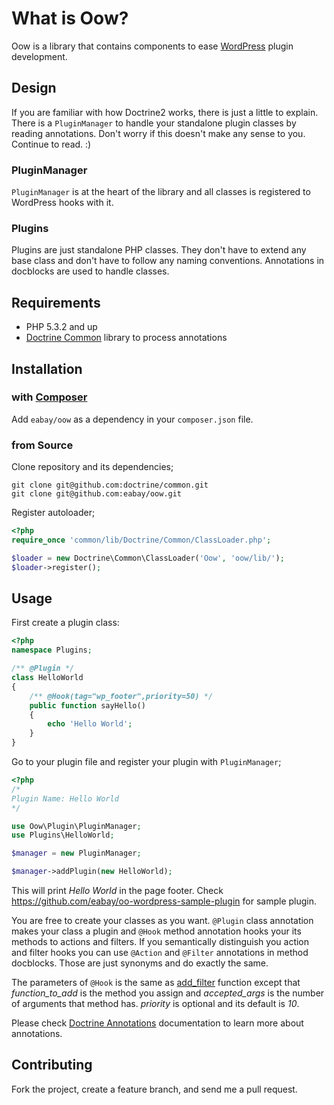 # What is Oow?

Oow is a library that contains components to ease [WordPress] plugin development.


## Design

If you are familiar with how Doctrine2 works, there is just a little to explain. There is a `PluginManager` to handle your standalone plugin classes by reading annotations. Don't worry if this doesn't make any sense to you. Continue to read. :)


### PluginManager

`PluginManager` is at the heart of the library and all classes is registered to WordPress hooks with it.


### Plugins

Plugins are just standalone PHP classes. They don't have to extend any base class and don't have to follow any naming conventions. Annotations in docblocks are used to handle classes. 


## Requirements

* PHP 5.3.2 and up
* [Doctrine Common] library to process annotations


## Installation

### with [Composer]

Add `eabay/oow` as a dependency in your `composer.json` file.

### from Source

Clone repository and its dependencies;

    git clone git@github.com:doctrine/common.git
    git clone git@github.com:eabay/oow.git

Register autoloader;

``` php
<?php
require_once 'common/lib/Doctrine/Common/ClassLoader.php';

$loader = new Doctrine\Common\ClassLoader('Oow', 'oow/lib/');
$loader->register();
```

## Usage

First create a plugin class:

``` php
<?php
namespace Plugins;

/** @Plugin */
class HelloWorld
{
    /** @Hook(tag="wp_footer",priority=50) */
    public function sayHello()
    {
        echo 'Hello World';
    }
}
```

Go to your plugin file and register your plugin with `PluginManager`;

``` php
<?php
/*
Plugin Name: Hello World
*/

use Oow\Plugin\PluginManager;
use Plugins\HelloWorld;

$manager = new PluginManager;

$manager->addPlugin(new HelloWorld);
```

This will print *Hello World* in the page footer. Check https://github.com/eabay/oo-wordpress-sample-plugin for sample plugin.

You are free to create your classes as you want. `@Plugin` class annotation makes your class a plugin and `@Hook` method annotation hooks your its methods to actions and filters. If you semantically distinguish you action and filter hooks you can use `@Action` and `@Filter` annotations in method docblocks. Those are just synonyms and do exactly the same.

The parameters of `@Hook` is the same as [add_filter] function except that *function_to_add* is the method you assign and *accepted_args* is the number of arguments that method has. *priority* is optional and its default is *10*.

Please check [Doctrine Annotations] documentation to learn more about annotations.


## Contributing

Fork the project, create a feature branch, and send me a pull request.


[WordPress]: http://wordpress.org/
[Doctrine Common]: https://github.com/doctrine/common
[composer]: https://github.com/composer/composer/
[Doctrine Annotations]: http://www.doctrine-project.org/docs/common/2.2/en/reference/annotations.html
[add_filter]: http://codex.wordpress.org/Function_Reference/add_filter
